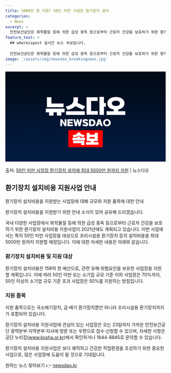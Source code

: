 ```yaml
---
title: 5000만 원 지원! 50인 미만 사업장 환기장치 설치
categories:
  - News
excerpt: >
  안전보건공단은 화학물질 등에 의한 급성 중독 등으로부터 근로자 건강을 보호하기 위한 환기장치 설치비용 지원사…
feature_text: >
  ## whereispost 실시간 뉴스 속보입니다.

  안전보건공단은 화학물질 등에 의한 급성 중독 등으로부터 근로자 건강을 보호하기 위한 환기장치 설치비용 지원사…
image: '/assets/img/newsdao_breakingnews.jpg'
---
```


![뉴스다오 속보](/assets/img/newsdao_breakingnews.jpg)

<p>출처: <a href="https://newsdao.kr/3144" rel="dofollow">50인 미만 사업장 환기장치 설치에 최대 5000만 원까지 지원</a> | 뉴스다오</p>

<h2 data-ke-size="size26">환기장치 설치비용 지원사업 안내</h2>
환기장치 설치비용을 지원받는 사업장에 대해 규모와 지원 품목에 대한 안내

환기장치 설치비용을 지원받기 위한 안내 소식이 있어 공유해 드리겠습니다.

국내 다양한 사업장에서 화학물질 등에 의한 급성 중독 등으로부터 근로자 건강을 보호하기 위한 환기장치 설치비용 지원사업이 2021년에도 계획되고 있습니다. 이번 사업에서는 특히 50인 미만 사업장을 대상으로 조리시설용 환기장치 등의 설치비용을 최대 5000만 원까지 지원할 예정입니다. 이에 대한 자세한 내용은 아래와 같습니다.

<h3>환기장치 설치비용 및 지원 대상</h3>
환기장치 설치비용은 158억 원 예산으로, 관련 유해·위험요인을 보유한 사업장을 지원할 계획입니다. 이에 따라 50인 미만 또는 소기업 규모 기준 이하 사업장은 70%까지, 50인 이상의 소기업 규모 기준 초과 사업장은 50%를 지원하는 방침입니다.

<h3>지원 품목</h3>
지원 품목으로는 국소배기장치, 급·배기 환기장치뿐만 아니라 조리시설용 환기장치까지가 포함되어 있습니다.

환기장치 설치비용 지원사업에 관심이 있는 사업장은 오는 23일까지 가까운 안전보건공단 광역본부·지역본부·지사에 방문 또는 우편으로 접수·신청할 수 있으며, 자세한 사항은 공단 누리집(<a href="https://www.kosha.or.kr">www.kosha.or.kr</a>)에서 확인하거나 1644-8845로 문의할 수 있습니다.

환기장치 설치비용 지원사업은 보다 쾌적하고 건강한 작업환경을 조성하기 위한 중요한 사업으로, 많은 사업장에 도움이 될 것으로 기대됩니다. 

원하는 뉴스 찾아보기 👉 <a href="https://newsdao.kr" rel="dofollow">newsdao.kr</a>


